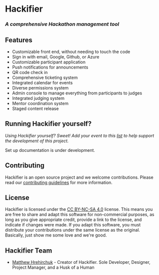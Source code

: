 # Hackifier

### _A comprehensive Hackathon management tool_

## Features

- Customizable front end, without needing to touch the code
- Sign in with email, Google, Github, or Azure
- Customizable participant application
- Push notifications for announcements
- QR code check in
- Comprehensive ticketing system
- Integrated calendar for events
- Diverse permissions system
- Admin console to manage everything from participants to judges
- Integrated judging system
- Mentor coordination system
- Staged content release

## Running Hackifier yourself?

_Using Hackifier yourself? Sweet! Add your event to this [list](https://github.com/matthew_hre/hackifier/wiki/Hackifier-Users) to help support the development of this project._

Set up documentation is under development.

## Contributing

Hackifier is an open source project and we welcome contributions. Please read our [contributing guidelines](https://github.com/matthew_hre/hackifier/wiki/Contribution) for more information.

## License

Hackifier is licensed under the [CC BY-NC-SA 4.0](https://creativecommons.org/licenses/by-nc-sa/4.0/) license. This means you are free to share and adapt this software for non-commercial purposes, as long as you give appropriate credit, provide a link to the license, and indicate if changes were made. If you adapt this software, you must distribute your contributions under the same license as the original. Basically, just show me some love and we're good.

## Hackifier Team

- [Matthew Hrehirchuk](https://matthew-hre.com) - Creator of Hackifier. Sole Developer, Designer, Project Manager, and a Husk of a Human
